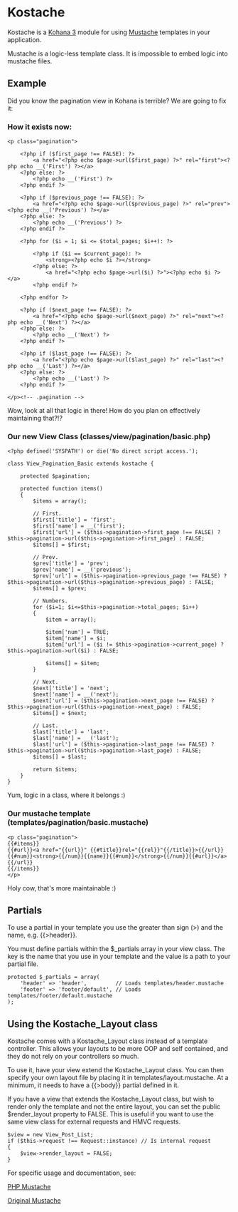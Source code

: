 # Kostache

Kostache is a [Kohana 3](https://github.com/kohana/kohana) module for using [Mustache](http://defunkt.github.com/mustache/) templates in your application.

Mustache is a logic-less template class. It is impossible to embed logic into mustache files.

## Example

Did you know the pagination view in Kohana is terrible? We are going to fix it:

### How it exists now:

	<p class="pagination">

		<?php if ($first_page !== FALSE): ?>
			<a href="<?php echo $page->url($first_page) ?>" rel="first"><?php echo __('First') ?></a>
		<?php else: ?>
			<?php echo __('First') ?>
		<?php endif ?>

		<?php if ($previous_page !== FALSE): ?>
			<a href="<?php echo $page->url($previous_page) ?>" rel="prev"><?php echo __('Previous') ?></a>
		<?php else: ?>
			<?php echo __('Previous') ?>
		<?php endif ?>

		<?php for ($i = 1; $i <= $total_pages; $i++): ?>

			<?php if ($i == $current_page): ?>
				<strong><?php echo $i ?></strong>
			<?php else: ?>
				<a href="<?php echo $page->url($i) ?>"><?php echo $i ?></a>
			<?php endif ?>

		<?php endfor ?>

		<?php if ($next_page !== FALSE): ?>
			<a href="<?php echo $page->url($next_page) ?>" rel="next"><?php echo __('Next') ?></a>
		<?php else: ?>
			<?php echo __('Next') ?>
		<?php endif ?>

		<?php if ($last_page !== FALSE): ?>
			<a href="<?php echo $page->url($last_page) ?>" rel="last"><?php echo __('Last') ?></a>
		<?php else: ?>
			<?php echo __('Last') ?>
		<?php endif ?>

	</p><!-- .pagination -->

Wow, look at all that logic in there! How do you plan on effectively maintaining that?!?

### Our new View Class (classes/view/pagination/basic.php)

	<?php defined('SYSPATH') or die('No direct script access.');

	class View_Pagination_Basic extends kostache {
	
		protected $pagination;

		protected function items()
		{	
			$items = array();
		
			// First.
			$first['title'] = 'first';
			$first['name'] = __('first');
			$first['url'] = ($this->pagination->first_page !== FALSE) ? $this->pagination->url($this->pagination->first_page) : FALSE;
			$items[] = $first;
		
			// Prev.
			$prev['title'] = 'prev';
			$prev['name'] = __('previous');
			$prev['url'] = ($this->pagination->previous_page !== FALSE) ? $this->pagination->url($this->pagination->previous_page) : FALSE;
			$items[] = $prev;
		
			// Numbers.
			for ($i=1; $i<=$this->pagination->total_pages; $i++)
			{
				$item = array();
			
				$item['num'] = TRUE;
				$item['name'] = $i;
				$item['url'] = ($i != $this->pagination->current_page) ? $this->pagination->url($i) : FALSE;
			
				$items[] = $item;
			}
		
			// Next.
			$next['title'] = 'next';
			$next['name'] = __('next');
			$next['url'] = ($this->pagination->next_page !== FALSE) ? $this->pagination->url($this->pagination->next_page) : FALSE;
			$items[] = $next;
		
			// Last.
			$last['title'] = 'last';
			$last['name'] = __('last');
			$last['url'] = ($this->pagination->last_page !== FALSE) ? $this->pagination->url($this->pagination->last_page) : FALSE;
			$items[] = $last;

			return $items;
		}
	}

Yum, logic in a class, where it belongs :)

### Our mustache template (templates/pagination/basic.mustache)

	<p class="pagination">
	{{#items}}
	{{#url}}<a href="{{url}}" {{#title}}rel="{{rel}}"{{/title}}>{{/url}}{{#num}}<strong>{{/num}}{{name}}{{#num}}</strong>{{/num}}{{#url}}</a>{{/url}}
	{{/items}}
	</p>

Holy cow, that's more maintainable :)

## Partials

To use a partial in your template you use the greater than sign (>) and the name, e.g. {{>header}}.

You must define partials within the $_partials array in your view class.  The key is the name that you use in your template and the value is a path to your partial file.

	protected $_partials = array(
		'header' => 'header',         // Loads templates/header.mustache
		'footer' => 'footer/default', // Loads templates/footer/default.mustache
	);

## Using the Kostache_Layout class

Kostache comes with a Kostache_Layout class instead of a template controller. This allows your layouts to be more OOP and self contained, and they do not rely on your controllers so much.

To use it, have your view extend the Kostache_Layout class. You can then specify your own layout file by placing it in templates/layout.mustache. At a minimum, it needs to have a {{>body}} partial defined in it.

If you have a view that extends the Kostache_Layout class, but wish to render only the template and not the entire layout, you can set the public $render_layout property to FALSE.  This is useful if you want to use the same view class for external requests and HMVC requests.

    $view = new View_Post_List;
    if ($this->request !== Request::instance) // Is internal request
    {
        $view->render_layout = FALSE;
    }

For specific usage and documentation, see:

[PHP Mustache](http://github.com/bobthecow/mustache.php)

[Original Mustache](http://defunkt.github.com/mustache/)